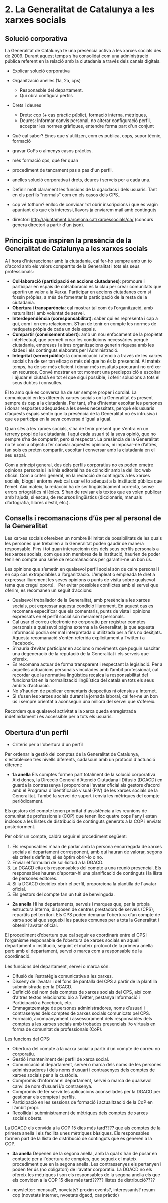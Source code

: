 # 2. La Generalitat de Catalunya a les xarxes socials

## Solució corporativa

La Generalitat de Catalunya té una presència activa a les xarxes socials des de 2009. Durant aquest temps s'ha  consolidat com una administració pública referent en la relació amb la ciutadania a través dels canals digitals.

 

- Explicar solució corporativa
- Organització anelles (1a, 2a, cps)
	- Responasble del departament.
	- Qui obra configura perfils
- Drets i deures
	- Drets: cop (+ cas pràctic públic), formació interna, mètriques, 
	- Deures: Informar canvis personal, no alterar configuració perfil, acceptar les normes gràfiques, entendre forma part d'un conjunt 
- Què cal saber? Eines que s'utilitzen, com es publica, cops, supor tècnic, formació


- gravar CoPs o almenys casos pràctics.
- més formació cps, què fer quan

- procediment de tancament pas a pas d'un perfil.
- anelles solució corporativa i drets, deures i serveis per a cada una.
- Definir molt clarament les funcions de la dgacdacs i dels usuaris. Tant en els perfils "normals" com en els casos dels CPS..
- cop vé tothom? enlloc de convidar 1x1 obrir inscripcions i que es vagin apuntant els que els interessi, llavors ja enviarem mail amb continguts
- directori http://ajuntament.barcelona.cat/xarxessocials/ca/ (concurs genera directori a partir d'un json).







## Principis que inspiren la presència de la Generalitat de Catalunya a les xarxes socials
A l'hora d'interaccionar amb la ciutadania, cal fer-ho sempre amb un to d'acord amb els valors compartits de la Generalitat i tots els seus professionals:
 
- **Col·laboració (participació en accions ciutadanes)**: promoure i participar en espais de col·laboració és la clau per crear comunitats que aportin un valor a la Xarxa. Participar en accions ciutadanes com si fossin pròpies, a més de fomentar la participació de la resta de la ciutadania.  
- **Obertura i transparència**: cal mostrar tal com és l’organització, amb naturalitat i amb voluntat de servei.    
- **Interdependència (coresponsabilitat)**: saber qui es representa i cap a qui, com i on ens relacionem. S’han de tenir en compte les normes de netiqueta pròpia de cada un dels espais.   
- **Compartir (coneixement obert)**: amb un nou enfocament de la propietat intel·lectual, que permeti crear les condicions necessàries perquè ciutadania, empreses i altres organitzacions generin riquesa amb les dades i els continguts elaborats per l’Administració.  
- **Integritat (servei públic)**: la comunicació i atenció a través de les xarxes socials ha de ser tan eficaç o més del que ho és la presencial. Al mateix temps, ha de ser més eficient i donar més resultats procurant no créixer en recursos. Convé mostrar en tot moment una predisposició a escoltar i ajudar el ciutadà en tot el que sigui possible, i oferir solucions a tots el seus dubtes i consultes.  

El to amb què es conversa ha de ser sempre proper i cordial. La comunicació en les diferents xarxes socials on la Generalitat és present sempre és cap a la ciutadania. Per tant, s’ha d’intentar escoltar les persones i donar respostes adequades a les seves necessitats, perquè els usuaris d’aquests espais sentin que la presència de la Generalitat no és intrusiva i que es participa en la seva conversa d’igual a igual.

Quan s’és a les xarxes socials, s’ha de tenir present que s’entra en un terreny propi de la ciutadania. I aquí cada usuari té la seva opinió, que no sempre s’ha de compartir, però sí respectar. La presència de la Generalitat no té com a objectiu fer canviar aquestes opinions, ni imposar-ne d’altres, tan sols es pretén compartir, escoltar i conversar amb la ciutadania en el seu espai.

Com a principi general, des dels perfils corporatius no es poden emetre opinions personals i la línia editorial ha de coincidir amb la del lloc web oficial. Com a criteri general, en la redacció de continguts a les xarxes socials, blogs i entorns web cal usar el to adequat a la institució pública que l’emet. Així mateix, la redacció ha de ser lingüísticament correcta, sense errors ortogràfics ni lèxics. S’han de revisar els textos que es volen publicar amb l’ajuda, si escau, de recursos lingüístics (diccionaris, manuals d’ortografia, llibres d’estil, etc.).

## Consells i recomanacions d’ús per al personal de la Generalitat
Les xarxes socials ofereixen un nombre il·limitat de possibilitats de les quals les persones que treballen a la Generalitat poden gaudir de manera responsable. Fins i tot quan interaccionin des dels seus perfils personals a les xarxes socials, com que són membres de la institució, haurien de poder tenir en compte una sèrie de recomanacions per garantir-ne un bon ús.

Les opinions que s’emetin en qualsevol perfil social són de caire personal i en cap cas extrapolables a l’organització. L’empleat o empleada té dret a expressar lliurement les seves opinions o punts de visita sobre qualsevol tema que cregui oportú.
 
Per evitar possibles conflictes amb el servei que oferim, es recomanen un seguit d’accions:

- Qualsevol treballador de la Generalitat, amb presència a les xarxes socials, pot expressar aquesta condició lliurement. En aquest cas es recomana especificar que els comentaris, punts de vista i opinions expressats en el perfil social són merament personals.  
- Cal usar el correu electrònic no corporatiu per registrar comptes personals a qualsevol pàgina externa a la Generalitat, ja que aquesta informació podria ser mal interpretada o utilitzada per a fins no desitjats. Aquesta recomanació s’entén referida explícitament a Twitter i a Facebook.  
- S’hauria d’evitar participar en accions o moviments que puguin suscitar una degeneració de la reputació de la Generalitat i els serveis que ofereix.  
- Es recomana actuar de forma transparent i respectant la legislació. Per a aquelles actuacions personals vinculades amb l’àmbit professional, cal recordar que la normativa lingüística recalca la responsabilitat del funcionariat en la normalització lingüística del català en tots els seus àmbits d’actuació.  
- No s’haurien de publicar comentaris despectius ni ofensius a Internet.  
- Si s’usen les xarxes socials durant la jornada laboral, cal fer-ne un bon ús i sempre orientat a aconseguir una millora del servei que s’ofereix.  

Recordem que qualsevol activitat a la xarxa queda enregistrada indefinidament i és accessible per a tots els usuaris.

## Obertura d'un perfil

- Criteris per a l'obertura d'un perfil 

Per ordenar la gestió del comptes de la Generalitat de Catalunya, s'estableixen tres nivells diferents, cadascun amb un protocol d'actuació diferent:

- **1a anella**
Els comptes formen part totalment de la solució corporativa. Així doncs, la Direcció General d'Atenció Ciutadana i Difusió (DGACD) en guarda la contrassenya i proporciona l'avatar oficial als gestors d’acord amb el Programa d’identificació visual (PIV) de les xarxes socials de la Generalitat. També fa servei de suport i envia les mètriques del compte periòdicament. 

Els gestors del compte tenen prioritat d'assistència a les reunions de comunitat de professionals (COP) que tenen lloc quatre cops l'any i estan inclosos a les llistes de distribució de continguts generats a la COP i enviats posteriorment.

Per obrir un compte, caldrà seguir el procediment següent:

1. Els responsables n'han de parlar amb la persona encarregada de xarxes socials al departament corresponent, amb qui hauran de valorar, segons els criteris definits, si és òptim obrir-lo o no. 
2. Enviar el formulari de sol·licitud a la DGACD. 
3. La DGACD cita els responsables del compte a una reunió presencial. Els responsables hauran d'aportar-hi una planificació de continguts i la llista de persones editores. 
4. Si la DGACD decidiex obrir el perfil, proporciona la plantilla de l'avatar oficial.
5. Els gestors del compte fan un tuit de benvinguda.

- **2a anella**
Hi ha departaments, serveis i marques que, per la pròpia estructura interna, disposen de centres prestadors de serveis (CPS), repartits pel territori. Els CPS poden demanar l’obertura d’un compte de xarxa social que segueixi les pautes comunes per a tota la Generalitat i obtenir l’avatar oficial.

El procediment d’obertura que cal seguir es coordinarà entre el CPS i l’organisme responsable de l’obertura de xarxes socials en aquell departament o institució, seguint el mateix protocol de la primera anella però amb el departament, servei o marca com a responsable de la coordinació.

Les funcions del departament, servei o marca són:

- Difusió de l’estratègia comunicativa a les xarxes.  
- Disseny de l’avatar i del fons de pantalla del CPS a partir de la plantilla subministrada per la DGACD.  
- Definició del nom dels comptes de xarxes socials del CPS, així com d’altres textos relacionats: bio a Twitter, pestanya Informació i Participació a Facebook, etc.  
- Emmagatzematge de persones administradores, noms d’usuari i contrasenyes dels comptes de xarxes socials comunicats pel CPS.  
- Formació, acompanyament i assessorament dels responsables dels comptes a les xarxes socials amb trobades presencials i/o virtuals en forma de comunitat de professionals (CoP).  

Les funcions del CPS:

- Obertura del compte a la xarxa social a partir d’un compte de correu no corporatiu.  
- Gestió i manteniment del perfil de xarxa social.  
- Comunicació al departament, servei o marca dels noms de les persones administradores i dels noms d’usuari i contrasenyes dels comptes de xarxes socials per a la custòdia.  
- Compromís d’informar el departament, servei o marca de qualsevol canvi de nom d’usuari i/o contrasenya.  
- Compromís de fer servir les aplicacions aconsellades per la DGACD per gestionar els comptes i perfils.  
- Participació en les sessions de formació i actualització de la CoP en l’àmbit propi.  
- Recollida i subministrament de mètriques dels comptes de xarxes socials oberts.  
 
La DGACD els convida a la COP 15 dies més tard???? que als comptes de la primera anella i els facilita unes mètriques bàsiques. Els responsables formen part de la llista de distribució de continguts que es generen a la COP.

- **3a anella**
Depenen de la segona anella, amb la qual s'han de posar en contacte per a l'obertura de comptes, que segueix el mateix procediment que en la segona anella. Les contrassenyes els pertanyen i poden fer ús (no obligatori) de l'avatar corporatiu. La DGACD no els ofereix les mètriques i són els responsables de la segona anella els que els conviden a la COP 15 dies més tard?????  llistes de distribució????





- newsletter: mensual?, novetats? proxim events?, interessants? resum cop (novetats internet, nvoetats dgacd, cas pràctic)




